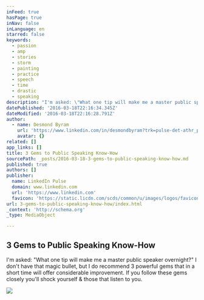```yaml
---
inFeed: true
hasPage: true
inNav: false
inLanguage: en
starred: false
keywords:
  - passion
  - amp
  - stories
  - storm
  - painting
  - practice
  - speech
  - time
  - drastic
  - speaking
description: "I'm asked: \"What one tip will make me a master public speaker overnight?\" I don't have that magic bullet, but I do recommend 3 powerful gems that in a short time will offer considerable improvement. If you follow these gems closely you'll shock yourself & those that listen to you."
datePublished: '2016-03-18T22:16:34.345Z'
dateModified: '2016-03-18T22:16:28.791Z'
author:
  - name: Desmond Byram
    url: 'https://www.linkedin.com/in/desmondbyram?trk=pulse-det-athr_prof-art_hdr'
    avatar: {}
related: []
app_links: []
title: 3 Gems to Public Speaking Know-How
sourcePath: _posts/2016-03-18-3-gems-to-public-speaking-know-how.md
published: true
authors: []
publisher:
  name: LinkedIn Pulse
  domain: www.linkedin.com
  url: 'https://www.linkedin.com'
  favicon: 'https://static.licdn.com/scds/common/u/images/logos/favicons/v1/favicon.ico'
url: 3-gems-to-public-speaking-know-how/index.html
_context: 'http://schema.org'
_type: MediaObject

---
```

<article style=""><h1>3 Gems to Public Speaking Know-How</h1><p>I'm asked: "What one tip will make me a master public speaker overnight?" I don't have that magic bullet, but I do recommend 3 powerful gems that in a short time will offer considerable improvement. If you follow these gems closely you'll shock yourself &amp; those that listen to you.</p><img src="https://media.licdn.com/mpr/mpr/p/2/005/069/054/329f5a2.jpg" /></article>